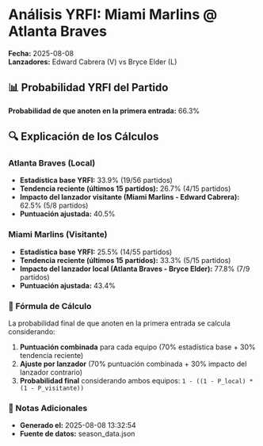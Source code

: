 # Análisis YRFI: Miami Marlins @ Atlanta Braves

**Fecha:** 2025-08-08  
**Lanzadores:** Edward Cabrera (V) vs Bryce Elder (L)

## 📊 Probabilidad YRFI del Partido

**Probabilidad de que anoten en la primera entrada:** 66.3%

## 🔍 Explicación de los Cálculos

### Atlanta Braves (Local)
- **Estadística base YRFI:** 33.9% (19/56 partidos)
- **Tendencia reciente (últimos 15 partidos):** 26.7% (4/15 partidos)
- **Impacto del lanzador visitante (Miami Marlins - Edward Cabrera):** 62.5% (5/8 partidos)
- **Puntuación ajustada:** 40.5%

### Miami Marlins (Visitante)
- **Estadística base YRFI:** 25.5% (14/55 partidos)
- **Tendencia reciente (últimos 15 partidos):** 33.3% (5/15 partidos)
- **Impacto del lanzador local (Atlanta Braves - Bryce Elder):** 77.8% (7/9 partidos)
- **Puntuación ajustada:** 43.4%

### 📝 Fórmula de Cálculo

La probabilidad final de que anoten en la primera entrada se calcula considerando:
1. **Puntuación combinada** para cada equipo (70% estadística base + 30% tendencia reciente)
2. **Ajuste por lanzador** (70% puntuación combinada + 30% impacto del lanzador contrario)
3. **Probabilidad final** considerando ambos equipos: `1 - ((1 - P_local) * (1 - P_visitante))`

### 📌 Notas Adicionales

- **Generado el:** 2025-08-08 13:32:54
- **Fuente de datos:** season_data.json
